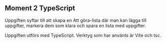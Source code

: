 ## Moment 2 TypeScript ##

Uppgiften syftar till att skapa en Att göra-lista där man kan lägga till uppgifter, markera dem som klara och spara en lista med uppgifter.

Uppgiften utförs med TypeScript. Verktyg som har använts är Vite och tsc.